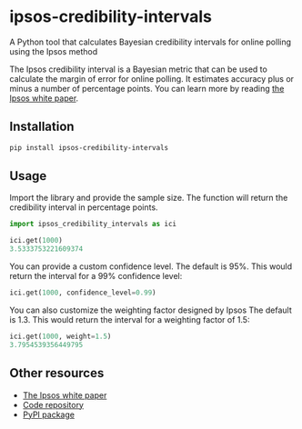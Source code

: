 # ipsos-credibility-intervals

A Python tool that calculates Bayesian credibility intervals for online polling using the Ipsos method

The Ipsos credibility interval is a Bayesian metric that can be used to calculate the margin of error for online polling. It estimates accuracy plus or minus a number of percentage points. You can learn more by reading [the Ipsos white paper](https://www.ipsos.com/sites/default/files/2017-03/IpsosPA_CredibilityIntervals.pdf).

## Installation

```bash
pip install ipsos-credibility-intervals
```

## Usage

Import the library and provide the sample size. The function will return the credibility interval in percentage points.

```python
import ipsos_credibility_intervals as ici

ici.get(1000)
3.5333753221609374
```

You can provide a custom confidence level. The default is 95%. This would return the interval for a 99% confidence level:

```python
ici.get(1000, confidence_level=0.99)
```

You can also customize the weighting factor designed by Ipsos The default is 1.3. This would return the interval for a weighting factor of 1.5:

```python
ici.get(1000, weight=1.5)
3.7954539356449795
```

## Other resources

- [The Ipsos white paper](https://www.ipsos.com/sites/default/files/2017-03/IpsosPA_CredibilityIntervals.pdf)
- [Code repository](https://github.com/palewire/ipsos-credibility-interval)
- [PyPI package](https://pypi.org/project/ipsos-credibility-intervals/)
